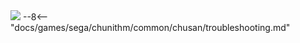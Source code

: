 <img class="header-logo" src="/img/sega/chunithm/verse/logo.webp">
--8<-- "docs/games/sega/chunithm/common/chusan/troubleshooting.md"